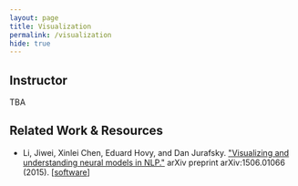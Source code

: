 ```yaml
---
layout: page
title: Visualization
permalink: /visualization
hide: true
---
```


## Instructor

TBA


## Related Work & Resources

* Li, Jiwei, Xinlei Chen, Eduard Hovy, and Dan Jurafsky. ["Visualizing and understanding neural models in NLP."](http://www.aclweb.org/anthology/N16-1082) arXiv preprint arXiv:1506.01066 (2015). [[software](https://github.com/jiweil/Visualizing-and-Understanding-Neural-Models-in-NLP)]
